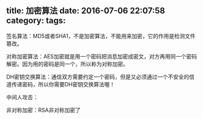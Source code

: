 title: 加密算法
date: 2016-07-06 22:07:58
category:
tags:
---

签名算法：MD5或者SHA1，不是加密算法，不能用来加密，它的作用是检测文件篡改。

对称加密算法：AES加密就是用一个密码把消息加密成密文，对方再用同一个密码解密。因为用的密码是同一个，所以称为对称加密。

DH密钥交换算法：通信双方需要约定一个密码，但是又必须通过一个不安全的信道传递密码，所以你需要DH密钥交换算法喔！

中间人攻击：

非对称加密：RSA非对称加密了